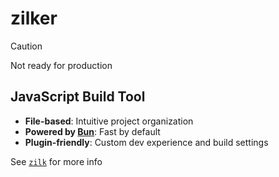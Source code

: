 # zilker

> [!CAUTION]
> Not ready for production

## JavaScript Build Tool

  - **File-based**: Intuitive project organization
  - **Powered by [Bun](https://bun.sh/)**: Fast by default
  - **Plugin-friendly**: Custom dev experience and build settings

See [`zilk`](https://github.com/m4r-sh/zilk) for more info